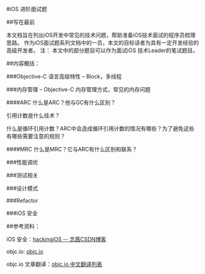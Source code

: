 #iOS 进阶面试题##写在最前本文档旨在列出iOS开发中常见的技术问题，帮助准备iOS技术面试的程序员梳理思路。作为iOS面试题系列文档中的一员，本文的目标读者为具有一定开发经验的高级开发者。注： 本文中的部分题目可以作为面试iOS 技术Leader的笔试题目。##内容概括：###Objective-C 语言高级特性 – Block，多线程###内存管理 – Objective-C 内存管理方式，常见的内存问题####ARC
   什么是ARC？他与GC有什么区别？
   
   引用计数是什么技术？
   
   什么是循环引用计数？ARC中会造成循环引用计数的情况有哪些？为了避免这些有哪些需要注意的规则？

	####MRC
什么是MRC？它与ARC有什么区别和联系？

###性能调优###测试相关###设计模式


###Refactor


###iOS 安全

##参考资料：
iOS 安全：[hackingiOS -- 念茜CSDN博客](http://blog.csdn.net/column/details/hackingios.html)
objc.io: [objc.io](http://objc.io)
objc.io 文章翻译：[objc.io 中文翻译列表](http://iosinit.com/?p=787)